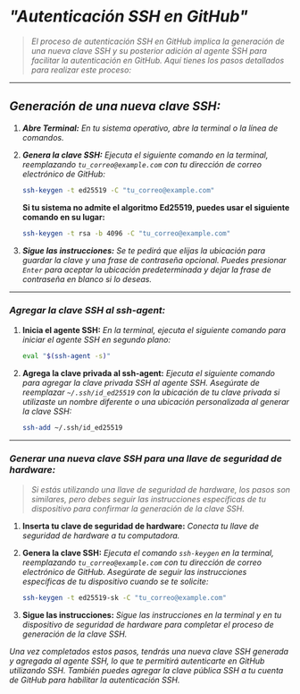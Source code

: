 <!-- Autor: Daniel Benjamin Perez Morales -->
<!-- GitHub: https://github.com/DanielPerezMoralesDev13 -->
<!-- Correo electrónico: danielperezdev@proton.me -->

# ***"Autenticación SSH en GitHub"***

> *El proceso de autenticación SSH en GitHub implica la generación de una nueva clave SSH y su posterior adición al agente SSH para facilitar la autenticación en GitHub. Aquí tienes los pasos detallados para realizar este proceso:*

---

## ***Generación de una nueva clave SSH:***

1. ***Abre Terminal:** En tu sistema operativo, abre la terminal o la línea de comandos.*

2. ***Genera la clave SSH:** Ejecuta el siguiente comando en la terminal, reemplazando `tu_correo@example.com` con tu dirección de correo electrónico de GitHub:*

   ```bash
   ssh-keygen -t ed25519 -C "tu_correo@example.com"
   ```

   **Si tu sistema no admite el algoritmo Ed25519, puedes usar el siguiente comando en su lugar:**

   ```bash
   ssh-keygen -t rsa -b 4096 -C "tu_correo@example.com"
   ```

3. ***Sigue las instrucciones:** Se te pedirá que elijas la ubicación para guardar la clave y una frase de contraseña opcional. Puedes presionar `Enter` para aceptar la ubicación predeterminada y dejar la frase de contraseña en blanco si lo deseas.*

---

### ***Agregar la clave SSH al ssh-agent:***

1. **Inicia el agente SSH:** *En la terminal, ejecuta el siguiente comando para iniciar el agente SSH en segundo plano:*

   ```bash
   eval "$(ssh-agent -s)"
   ```

2. **Agrega la clave privada al ssh-agent:** *Ejecuta el siguiente comando para agregar la clave privada SSH al agente SSH. Asegúrate de reemplazar `~/.ssh/id_ed25519` con la ubicación de tu clave privada si utilizaste un nombre diferente o una ubicación personalizada al generar la clave SSH:*

   ```bash
   ssh-add ~/.ssh/id_ed25519
   ```

---

### ***Generar una nueva clave SSH para una llave de seguridad de hardware:***

> *Si estás utilizando una llave de seguridad de hardware, los pasos son similares, pero debes seguir las instrucciones específicas de tu dispositivo para confirmar la generación de la clave SSH.*

1. **Inserta tu clave de seguridad de hardware:** *Conecta tu llave de seguridad de hardware a tu computadora.*

2. **Genera la clave SSH:** *Ejecuta el comando `ssh-keygen` en la terminal, reemplazando `tu_correo@example.com` con tu dirección de correo electrónico de GitHub. Asegúrate de seguir las instrucciones específicas de tu dispositivo cuando se te solicite:*

   ```bash
   ssh-keygen -t ed25519-sk -C "tu_correo@example.com"
   ```

3. **Sigue las instrucciones:** *Sigue las instrucciones en la terminal y en tu dispositivo de seguridad de hardware para completar el proceso de generación de la clave SSH.*

*Una vez completados estos pasos, tendrás una nueva clave SSH generada y agregada al agente SSH, lo que te permitirá autenticarte en GitHub utilizando SSH. También puedes agregar la clave pública SSH a tu cuenta de GitHub para habilitar la autenticación SSH.*
